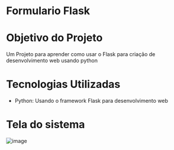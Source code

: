 # Formulario Flask

# Objetivo do Projeto
Um Projeto para aprender como usar o Flask para criação de desenvolvimento web usando python

# Tecnologias Utilizadas

- Python: Usando o framework Flask para desenvolvimento web

# Tela do sistema

![image](https://user-images.githubusercontent.com/86581876/175574294-c6190f76-86a9-4e1f-9404-2b9b758ea1b5.png)
